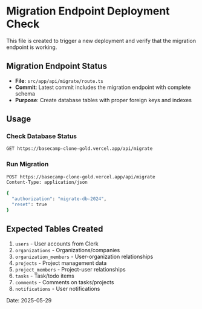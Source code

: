 # Migration Endpoint Deployment Check

This file is created to trigger a new deployment and verify that the migration endpoint is working.

## Migration Endpoint Status

- **File**: `src/app/api/migrate/route.ts`
- **Commit**: Latest commit includes the migration endpoint with complete schema
- **Purpose**: Create database tables with proper foreign keys and indexes

## Usage

### Check Database Status
```bash
GET https://basecamp-clone-gold.vercel.app/api/migrate
```

### Run Migration
```bash
POST https://basecamp-clone-gold.vercel.app/api/migrate
Content-Type: application/json

{
  "authorization": "migrate-db-2024",
  "reset": true
}
```

## Expected Tables Created

1. `users` - User accounts from Clerk
2. `organizations` - Organizations/companies
3. `organization_members` - User-organization relationships
4. `projects` - Project management data
5. `project_members` - Project-user relationships
6. `tasks` - Task/todo items
7. `comments` - Comments on tasks/projects
8. `notifications` - User notifications

Date: 2025-05-29